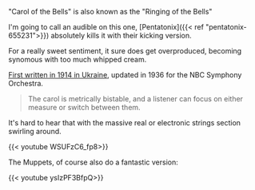 "Carol of the Bells" is also known as the "Ringing of the Bells"

I'm going to call an audible on this one, [Pentatonix]({{< ref "pentatonix-655231">}}) absolutely kills it with their kicking version. 

For a really sweet sentiment, it sure does get overproduced, becoming synomous with too much whipped cream. 

[First written in 1914 in Ukraine](https://en.wikipedia.org/wiki/Carol_of_the_Bells), updated in 1936 for the NBC Symphony Orchestra.  

> The carol is metrically bistable, and a listener can focus on either measure or switch between them.  

It's hard to hear that with the massive real or electronic strings section swirling around.  

{{< youtube WSUFzC6_fp8>}}


The Muppets, of course also do a fantastic version:

{{< youtube ysIzPF3BfpQ>}}

